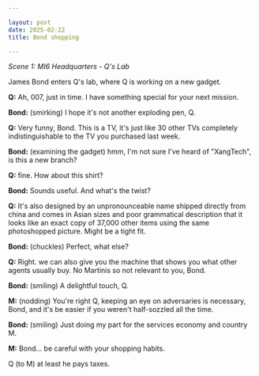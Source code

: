 ```yaml
---

layout: post
date: 2025-02-22
title: Bond shopping

---
```


_Scene 1: MI6 Headquarters - Q's Lab_

James Bond enters Q's lab, where Q is working on a new gadget.

**Q:** Ah, 007, just in time. I have something special for your next mission.

**Bond:** (smirking) I hope it's not another exploding pen, Q.

**Q:** Very funny, Bond. This is a TV, it's just like 30 other TVs completely indistinguishable to the TV you purchased last week.

**Bond:** (examining the gadget) hmm, I'm not sure I've heard of "XangTech", is this a new branch?

**Q:** fine. How about this shirt?

**Bond:** Sounds useful. And what's the twist?

**Q:** It's also designed by an unpronounceable name shipped directly from china and comes in Asian sizes and poor grammatical description that it looks like an exact copy of 37,000 other items using the same photoshopped picture. Might be a tight fit.

**Bond:** (chuckles) Perfect, what else?

**Q:** Right. we can also give you the machine that shows you what other agents usually buy. No Martinis so not relevant to you, Bond.

**Bond:** (smiling) A delightful touch, Q.

**M:** (nodding) You're right Q, keeping an eye on adversaries is necessary, Bond, and it's be easier if you weren't half-sozzled all the time.

**Bond:** (smiling) Just doing my part for the services economy and country M.

**M:** Bond... be careful with your shopping habits.

Q (to M) at least he pays taxes.